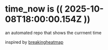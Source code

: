 # time_now is (( 2025-10-08T18:00:00.154Z ))

an automated repo that shows the currnent time

inspired by [breakingheatmap](https://github.com/breakingheatmap/breakingheatmap)